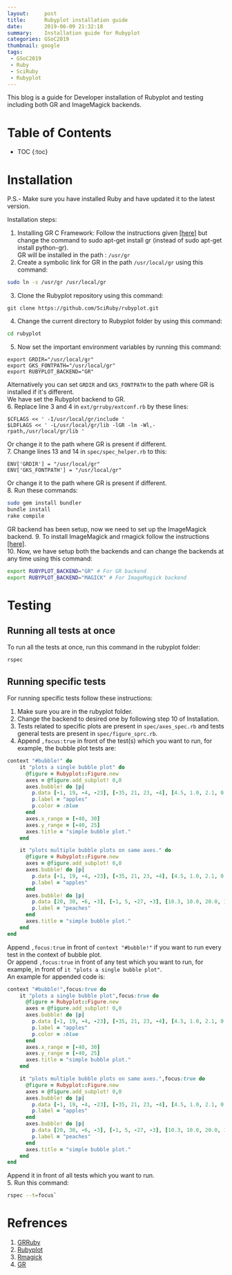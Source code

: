 ```yaml
---
layout:     post
title:      Rubyplot installation guide
date:       2019-06-09 21:32:18
summary:    Installation guide for Rubyplot
categories: GSoC2019
thumbnail: google
tags:
 - GSoC2019
 - Ruby
 - SciRuby
 - Rubyplot
---
```

This blog is a guide for Developer installation of Rubyplot and testing including both GR and ImageMagick backends.  
  
# Table of Contents
* TOC
{:toc}
  
# Installation
P.S.- Make sure you have installed Ruby and have updated it to the latest version.  
  
Installation steps:
1. Installing GR C Framework: Follow the instructions given [[here]](https://software.opensuse.org/download.html?project=science:gr-framework&package=python-gr) but change the command to sudo apt-get install gr (instead of sudo apt-get install python-gr).  
GR will be installed in the path : `/usr/gr`
2. Create a symbolic link for GR in the path `/usr/local/gr` using this command:  
```bash
sudo ln -s /usr/gr /usr/local/gr
```
3. Clone the Rubyplot repository using this command:
```
git clone https://github.com/SciRuby/rubyplot.git
```
4. Change the current directory to Rubyplot folder by using this command:
```bash
cd rubyplot
```
5. Now set the important environment variables by running this command:
```shell
export GRDIR="/usr/local/gr"
export GKS_FONTPATH="/usr/local/gr"
export RUBYPLOT_BACKEND="GR"
```
Alternatively you can set `GRDIR` and `GKS_FONTPATH` to the path where GR is installed if it's different.  
We have set the Rubyplot backend to GR.  
6. Replace line 3 and 4 in `ext/grruby/extconf.rb` by these lines:
```
$CFLAGS << ' -I/usr/local/gr/include '
$LDFLAGS << ' -L/usr/local/gr/lib -lGR -lm -Wl,-rpath,/usr/local/gr/lib '
```
Or change it to the path where GR is present if different.  
7. Change lines 13 and 14 in `spec/spec_helper.rb` to this:
```
ENV['GRDIR'] = "/usr/local/gr"
ENV['GKS_FONTPATH'] = "/usr/local/gr"
```
Or change it to the path where GR is present if different.  
8. Run these commands:
```bash
sudo gem install bundler
bundle install
rake compile
```
GR backend has been setup, now we need to set up the ImageMagick backend.
9. To install ImageMagick and rmagick follow the instructions [[here]](https://github.com/rmagick/rmagick).  
10. Now, we have setup both the backends and can change the backends at any time using this command:
```bash
export RUBYPLOT_BACKEND="GR" # For GR backend
export RUBYPLOT_BACKEND="MAGICK" # For ImageMagick backend
```
  
# Testing
## Running all tests at once
To run all the tests at once, run this command in the rubyplot folder:
```bash
rspec
```
## Running specific tests
For running specific tests follow these instructions:
1. Make sure you are in the rubyplot folder.  
2. Change the backend to desired one by following step 10 of Installation.  
3. Tests related to specific plots are present in `spec/axes_spec.rb` and tests general tests are present in `spec/figure_sprc.rb`.  
4. Append `,focus:true` in front of the test(s) which you want to run, for example, the bubble plot tests are:
```ruby
context "#bubble!" do
    it "plots a single bubble plot" do
      @figure = Rubyplot::Figure.new
      axes = @figure.add_subplot! 0,0
      axes.bubble! do |p|
        p.data [-1, 19, -4, -23], [-35, 21, 23, -4], [4.5, 1.0, 2.1, 0.9]
        p.label = "apples"
        p.color = :blue
      end
      axes.x_range = [-40, 30]
      axes.y_range = [-40, 25]
      axes.title = "simple bubble plot."
    end

    it "plots multiple bubble plots on same axes." do 
      @figure = Rubyplot::Figure.new
      axes = @figure.add_subplot! 0,0
      axes.bubble! do |p|
        p.data [-1, 19, -4, -23], [-35, 21, 23, -4], [4.5, 1.0, 2.1, 0.9]
        p.label = "apples"
      end
      axes.bubble! do |p|
        p.data [20, 30, -6, -3], [-1, 5, -27, -3], [10.3, 10.0, 20.0, 10.0]
        p.label = "peaches"
      end
      axes.title = "simple bubble plot."
    end
end
```
Append `,focus:true` in front of `context "#bubble!"` if you want to run every test in the context of bubble plot.  
Or append `,focus:true` in front of any test which you want to run, for example, in front of `it "plots a single bubble plot"`.  
An example for appended code is:
```ruby
context "#bubble!",focus:true do
    it "plots a single bubble plot",focus:true do
      @figure = Rubyplot::Figure.new
      axes = @figure.add_subplot! 0,0
      axes.bubble! do |p|
        p.data [-1, 19, -4, -23], [-35, 21, 23, -4], [4.5, 1.0, 2.1, 0.9]
        p.label = "apples"
        p.color = :blue
      end
      axes.x_range = [-40, 30]
      axes.y_range = [-40, 25]
      axes.title = "simple bubble plot."
    end

    it "plots multiple bubble plots on same axes.",focus:true do 
      @figure = Rubyplot::Figure.new
      axes = @figure.add_subplot! 0,0
      axes.bubble! do |p|
        p.data [-1, 19, -4, -23], [-35, 21, 23, -4], [4.5, 1.0, 2.1, 0.9]
        p.label = "apples"
      end
      axes.bubble! do |p|
        p.data [20, 30, -6, -3], [-1, 5, -27, -3], [10.3, 10.0, 20.0, 10.0]
        p.label = "peaches"
      end
      axes.title = "simple bubble plot."
    end
end
```
Append it in front of all tests which you want to run.  
5. Run this command:
```bash
rspec --t=focus`
```

# Refrences
1. [GRRuby](https://github.com/pgtgrly/GRruby-extension)  
2. [Rubyplot](https://github.com/SciRuby/rubyplot)  
3. [Rmagick](https://rmagick.github.io/)
4. [GR](https://gr-framework.org/)
